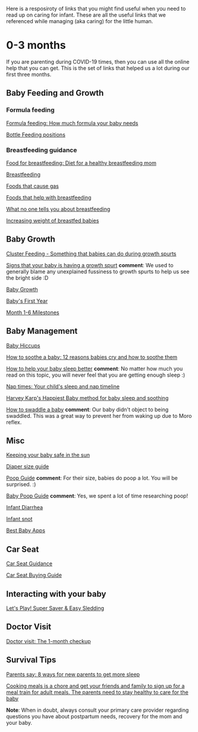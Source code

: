 Here is a resposiroty of links that you might find useful when you need to read up on caring for infant. These are all the useful links that we referenced while managing (aka caring) for the little human.

# 0-3 months
If you are parenting during COVID-19 times, then you can use all the online help that you can get. This is the set of links that helped us a lot during our first three months.

## Baby Feeding and Growth
### Formula feeding
[Formula feeding: How much formula your baby needs](https://www.babycenter.com/0_how-much-formula-your-baby-needs_9136.bc)

[Bottle Feeding positions](https://www.drbrownsbaby.com/bottle-feeding-positions-and-techniques/)

### Breastfeeding guidance 
[Food for breastfeeding: Diet for a healthy breastfeeding mom](https://www.babycenter.com/0_diet-for-a-healthy-breastfeeding-mom_3565.bc)

[Breastfeeding](http://med.stanford.edu/newborns.html)

[Foods that cause gas](https://www.parents.com/baby/care/gas/gas-in-breastfed-babies/)

[Foods that help with breastfeeding](https://www.verywellfamily.com/foods-that-increase-breast-milk-supply-431598)

[What no one tells you about breastfeeding](https://blogs.webmd.com/womens-health/20180703/what-no-one-tells-you-about-breastfeeding)

[Increasing weight of breastfed babies](https://kellymom.com/health/growth/weight-gain_increase/)

## Baby Growth
[Cluster Feeding - Something that babies can do during growth spurts](https://amotherfarfromhome.com/cluster-feeding-newborn/)

[Signs that your baby is having a growth spurt](https://www.babycenter.com/101_signs-that-your-baby-is-having-a-growth-spurt_10418547.bc) **comment**: We used to generally blame any unexplained fussiness to growth spurts to help us see the bright side :D

[Baby Growth](https://www.babycenter.com/0_how-to-raise-a-happy-baby-and-child-birth-to-12-mo_1490882.bc?scid=iOS_MPBT_Referral)

[Baby's First Year](https://www.verywellfamily.com/babys-first-year-guide-4173867)

[Month 1-6 Milestones](https://www.babycenter.com/0_baby-milestones-1-to-6-months_1496585.bc?scid=iOS_MPBT_Referral)

## Baby Management
[Baby Hiccups](https://www.healthline.com/health/childrens-health/newborn-hiccups)

[How to soothe a baby: 12 reasons babies cry and how to soothe them](https://www.babycenter.com/0_12-reasons-babies-cry-and-how-to-soothe-them_9790.bc)

[How to help your baby sleep better](https://www.babycenter.com/0_expert-sleep-strategies-for-babies_1445907.bc) **comment**: No matter how much you read on this topic, you will never feel that you are getting enough sleep :)

[Nap times: Your child's sleep and nap timeline](https://www.babycenter.com/0_your-childs-sleep-and-nap-timeline_10357001.bc)

[Harvey Karp's Happiest Baby method for baby sleep and soothing](https://www.babycenter.com/0_harvey-karps-happiest-baby-method-for-baby-sleep-and-soothin_10373838.bc)

[How to swaddle a baby](https://themomfriend.com/how-to-swaddle-a-baby/) **comment**: Our baby didn't object to being swaddled. This was a great way to prevent her from waking up due to Moro reflex. 

## Misc
[Keeping your baby safe in the sun](https://www.babycenter.com/0_how-to-keep-your-baby-safe-in-the-sun_421.bc)

[Diaper size guide](https://click.huggies-enews.com/?qs=870a2aa180e4556107d780ddaf78615fb6a8e15e9f78bc3638be45b32e1d018e6a6543e4b34bc6bd6cf117c681495a067c62cc786a0540f2e8163f67dcae37da)

[Poop Guide](https://www.parents.com/baby/diapers/dirty/the-scoop-on-poop-whats-normal-whats-not/) **comment**: For their size, babies do poop a lot. You will be surprised. :)

[Baby Poop Guide](https://www.thebump.com/a/baby-poop) **comment**: Yes, we spent a lot of time researching poop!

[Infant Diarrhea](https://www.webmd.com/parenting/baby/baby-diarrhea-causes-treatment)

[Infant snot](https://www.unitypoint.org/blankchildrens/article.aspx?id=93395b95-baac-4a22-b434-0db1fe54d1c0)

[Best Baby Apps](https://www.todaysparent.com/baby/6-must-have-apps-for-new-moms/)

## Car Seat
[Car Seat Guidance](https://www.nhtsa.gov/sites/nhtsa.dot.gov/files/documents/carseat-recommendations-for-children-by-age-size.pdf)

[Car Seat Buying Guide](https://thecarseatlady.com/car-seat-buying-guide/)

## Interacting with your baby
[Let's Play! Super Saver & Easy Sledding](https://www.babycenter.com/0_lets-play-super-saver-easy-sledding_1498428.bc)

## Doctor Visit
[Doctor visit: The 1-month checkup](https://www.babycenter.com/0_doctor-visit-the-1-month-checkup_6599.bc)

## Survival Tips
[Parents say: 8 ways for new parents to get more sleep](https://www.babycenter.com/0_parents-say-8-ways-for-new-parents-to-get-more-sleep_7750.bc)

[Cooking meals is a chore and get your friends and family to sign up for a meal train for adult meals. The parents need to stay healthy to care for the baby](https://www.mealtrain.com/)



**Note**: When in doubt, always consult your primary care provider regarding questions you have about postpartum needs, recovery for the mom and your baby.
